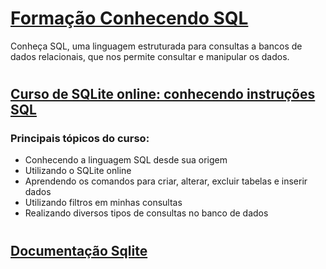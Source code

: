 # [Formação Conhecendo SQL](https://cursos.alura.com.br/formacao-conhecendo-sql)
Conheça SQL, uma linguagem estruturada para consultas a bancos de dados relacionais, que nos permite consultar e manipular os dados.

#
## [Curso de SQLite online: conhecendo instruções SQL](https://cursos.alura.com.br/course/sqlite-online-conhecendo-instrucoes-sql)


### Principais tópicos do curso:

- Conhecendo a linguagem SQL desde sua origem
- Utilizando o SQLite online
- Aprendendo os comandos para criar, alterar, excluir tabelas e inserir dados
- Utilizando filtros em minhas consultas
- Realizando diversos tipos de consultas no banco de dados

#
## [Documentação Sqlite](https://www.sqlite.org/docs.html)
